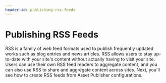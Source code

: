 ```yaml
---
header-id: publishing-rss-feeds
---
```


# Publishing RSS Feeds

RSS is a family of web feed formats used to publish frequently updated works
such as blog entries and news articles. RSS allows users to stay up-to-date with
your site's content without actually having to visit your site. Users can use 
their own RSS feed readers to aggregate content, and you can also use RSS to 
share and aggregate content across sites. Next, you'll see how to create RSS 
feeds from Asset Publisher configurations.
